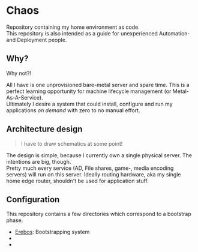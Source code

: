 # Chaos

Repository containing my home environment as code.  
This repository is also intended as a guide for unexperienced Automation- and Deployment people.

## Why?

Why not?!

All I have is one unprovisioned bare-metal server and spare time. This is a perfect learning opportunity
for machine lifecycle management (or Metal-As-A-Service).  
Ultimately I desire a system that could install, configure and run my applications _on demand_ with zero to no manual effort.

## Architecture design

> I have to draw schematics at some point!

The design is simple, because I currently own a single physical server. The intentions are big, though.  
Pretty much every service (AD, File shares, game-, media encoding servers) will run on this server. Ideally routing hardware, aka my 
single home edge router, shouldn't be used for application stuff.

## Configuration

This repository contains a few directories which correspond to a bootstrap phase.

* [Erebos]: Bootstrapping system
* [Gaia]: -
* [Samsara]: -


[Erebos]: erebos/README.md